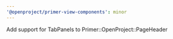 ```yaml
---
'@openproject/primer-view-components': minor
---
```


Add support for TabPanels to Primer::OpenProject::PageHeader
